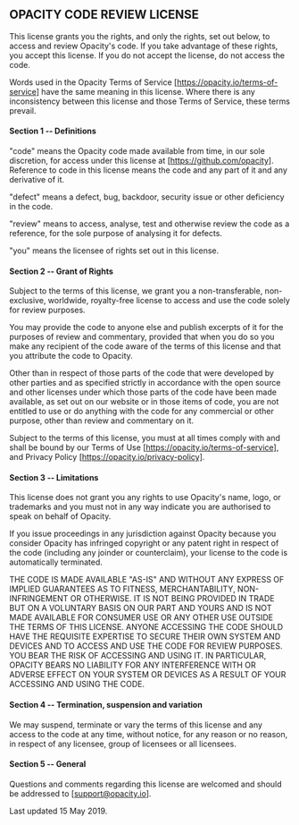## OPACITY CODE REVIEW LICENSE
This license grants you the rights, and only the rights, set out below, to access and review Opacity's code. If you take advantage of these rights, you accept this license. If you do not accept the license, do not access the code.

Words used in the Opacity Terms of Service [https://opacity.io/terms-of-service] have the same meaning in this license. Where there is any inconsistency between this license and those Terms of Service, these terms prevail.

#### Section 1 -- Definitions
"code" means the Opacity code made available from time, in our sole discretion, for access under this license at [https://github.com/opacity]. Reference to code in this license means the code and any part of it and any derivative of it.

"defect" means a defect, bug, backdoor, security issue or other deficiency in the code.

"review" means to access, analyse, test and otherwise review the code as a reference, for the sole purpose of analysing it for defects.

"you" means the licensee of rights set out in this license.

#### Section 2 -- Grant of Rights
Subject to the terms of this license, we grant you a non-transferable, non-exclusive, worldwide, royalty-free license to access and use the code solely for review purposes.

You may provide the code to anyone else and publish excerpts of it for the purposes of review and commentary, provided that when you do so you make any recipient of the code aware of the terms of this license and that you attribute the code to Opacity.

Other than in respect of those parts of the code that were developed by other parties and as specified strictly in accordance with the open source and other licenses under which those parts of the code have been made available, as set out on our website or in those items of code, you are not entitled to use or do anything with the code for any commercial or other purpose, other than review and commentary on it.

Subject to the terms of this license, you must at all times comply with and shall be bound by our Terms of Use [https://opacity.io/terms-of-service], and Privacy Policy [https://opacity.io/privacy-policy].

#### Section 3 -- Limitations
This license does not grant you any rights to use Opacity's name, logo, or trademarks and you must not in any way indicate you are authorised to speak on behalf of Opacity.

If you issue proceedings in any jurisdiction against Opacity because you consider Opacity has infringed copyright or any patent right in respect of the code (including any joinder or counterclaim), your license to the code is automatically terminated.

THE CODE IS MADE AVAILABLE "AS-IS" AND WITHOUT ANY EXPRESS OF IMPLIED GUARANTEES AS TO FITNESS, MERCHANTABILITY, NON-INFRINGEMENT OR OTHERWISE. IT IS NOT BEING PROVIDED IN TRADE BUT ON A VOLUNTARY BASIS ON OUR PART AND YOURS AND IS NOT MADE AVAILABLE FOR CONSUMER USE OR ANY OTHER USE OUTSIDE THE TERMS OF THIS LICENSE. ANYONE ACCESSING THE CODE SHOULD HAVE THE REQUISITE EXPERTISE TO SECURE THEIR OWN SYSTEM AND DEVICES AND TO ACCESS AND USE THE CODE FOR REVIEW PURPOSES. YOU BEAR THE RISK OF ACCESSING AND USING IT. IN PARTICULAR, OPACITY BEARS NO LIABILITY FOR ANY INTERFERENCE WITH OR ADVERSE EFFECT ON YOUR SYSTEM OR DEVICES AS A RESULT OF YOUR ACCESSING AND USING THE CODE.

#### Section 4 -- Termination, suspension and variation
We may suspend, terminate or vary the terms of this license and any access to the code at any time, without notice, for any reason or no reason, in respect of any licensee, group of licensees or all licensees.

#### Section 5 -- General
Questions and comments regarding this license are welcomed and should be addressed to [support@opacity.io].

Last updated 15 May 2019.
